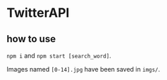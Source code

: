 # TwitterAPI

## how to use

`npm i` and `npm start [search_word]`.

Images named `[0-14].jpg` have been saved in `imgs/`.
